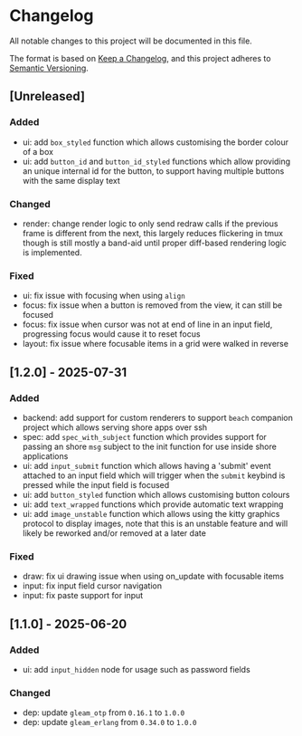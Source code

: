# Changelog

All notable changes to this project will be documented in this file.

The format is based on [Keep a Changelog](https://keepachangelog.com/en/1.1.0/),
and this project adheres to [Semantic Versioning](https://semver.org/spec/v2.0.0.html).

## [Unreleased]

### Added

- ui: add `box_styled` function which allows customising the border colour of a box
- ui: add `button_id` and `button_id_styled` functions which allow providing an
  unique internal id for the button, to support having multiple buttons with
  the same display text

### Changed

- render: change render logic to only send redraw calls if the previous frame
  is different from the next, this largely reduces flickering in tmux though is
  still mostly a band-aid until proper diff-based rendering logic is
  implemented.

### Fixed

- ui: fix issue with focusing when using `align`
- focus: fix issue when a button is removed from the view, it can still be focused
- focus: fix issue when cursor was not at end of line in an input field, progressing focus would cause it to reset focus
- layout: fix issue where focusable items in a grid were walked in reverse

## [1.2.0] - 2025-07-31

### Added

- backend: add support for custom renderers to support `beach` companion
  project which allows serving shore apps over ssh
- spec: add `spec_with_subject` function which provides support for passing an
  shore `msg` subject to the init function for use inside shore applications
- ui: add `input_submit` function which allows having a 'submit' event attached
  to an input field which will trigger when the `submit` keybind is pressed
  while the input field is focused
- ui: add `button_styled` function which allows customising button colours
- ui: add `text_wrapped` functions which provide automatic text wrapping
- ui: add `image_unstable` function which allows using the kitty graphics
  protocol to display images, note that this is an unstable feature and will
  likely be reworked and/or removed at a later date

### Fixed

- draw: fix ui drawing issue when using on_update with focusable items
- input: fix input field cursor navigation
- input: fix paste support for input

## [1.1.0] - 2025-06-20

### Added

- ui: add `input_hidden` node for usage such as password fields

### Changed

- dep: update `gleam_otp` from `0.16.1` to `1.0.0`
- dep: update `gleam_erlang` from `0.34.0` to `1.0.0`

